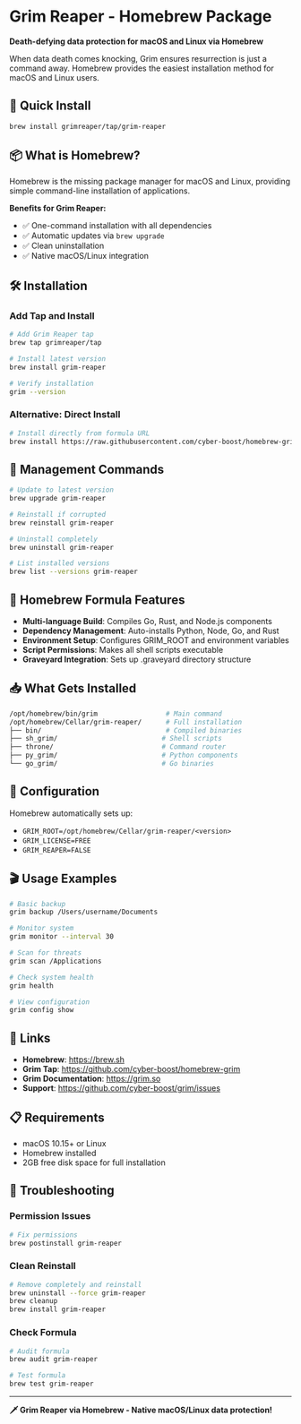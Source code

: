 # Grim Reaper - Homebrew Package

**Death-defying data protection for macOS and Linux via Homebrew**

When data death comes knocking, Grim ensures resurrection is just a command away. Homebrew provides the easiest installation method for macOS and Linux users.

## 🚀 Quick Install

```bash
brew install grimreaper/tap/grim-reaper
```

## 📦 What is Homebrew?

Homebrew is the missing package manager for macOS and Linux, providing simple command-line installation of applications.

**Benefits for Grim Reaper:**
- ✅ One-command installation with all dependencies
- ✅ Automatic updates via `brew upgrade`
- ✅ Clean uninstallation
- ✅ Native macOS/Linux integration

## 🛠️ Installation

### Add Tap and Install
```bash
# Add Grim Reaper tap
brew tap grimreaper/tap

# Install latest version
brew install grim-reaper

# Verify installation
grim --version
```

### Alternative: Direct Install
```bash
# Install directly from formula URL
brew install https://raw.githubusercontent.com/cyber-boost/homebrew-grim/main/Formula/grim-reaper.rb
```

## 🔧 Management Commands

```bash
# Update to latest version
brew upgrade grim-reaper

# Reinstall if corrupted
brew reinstall grim-reaper

# Uninstall completely
brew uninstall grim-reaper

# List installed versions
brew list --versions grim-reaper
```

## 🎯 Homebrew Formula Features

- **Multi-language Build**: Compiles Go, Rust, and Node.js components
- **Dependency Management**: Auto-installs Python, Node, Go, and Rust
- **Environment Setup**: Configures GRIM_ROOT and environment variables
- **Script Permissions**: Makes all shell scripts executable
- **Graveyard Integration**: Sets up .graveyard directory structure

## 📥 What Gets Installed

```bash
/opt/homebrew/bin/grim                 # Main command
/opt/homebrew/Cellar/grim-reaper/      # Full installation
├── bin/                               # Compiled binaries
├── sh_grim/                          # Shell scripts
├── throne/                           # Command router
├── py_grim/                          # Python components
└── go_grim/                          # Go binaries
```

## 🔧 Configuration

Homebrew automatically sets up:
- `GRIM_ROOT=/opt/homebrew/Cellar/grim-reaper/<version>`
- `GRIM_LICENSE=FREE`
- `GRIM_REAPER=FALSE`

## 🎬 Usage Examples

```bash
# Basic backup
grim backup /Users/username/Documents

# Monitor system
grim monitor --interval 30

# Scan for threats
grim scan /Applications

# Check system health
grim health

# View configuration
grim config show
```

## 🔗 Links

- **Homebrew**: https://brew.sh
- **Grim Tap**: https://github.com/cyber-boost/homebrew-grim
- **Grim Documentation**: https://grim.so
- **Support**: https://github.com/cyber-boost/grim/issues

## 📋 Requirements

- macOS 10.15+ or Linux
- Homebrew installed
- 2GB free disk space for full installation

## 🐛 Troubleshooting

### Permission Issues
```bash
# Fix permissions
brew postinstall grim-reaper
```

### Clean Reinstall
```bash
# Remove completely and reinstall
brew uninstall --force grim-reaper
brew cleanup
brew install grim-reaper
```

### Check Formula
```bash
# Audit formula
brew audit grim-reaper

# Test formula
brew test grim-reaper
```

---

**🗡️ Grim Reaper via Homebrew - Native macOS/Linux data protection!** 